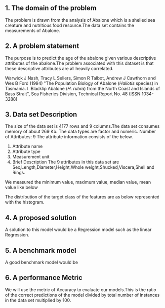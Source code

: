 
## 1. The domain of the problem
The problem is drawn from the analysis of Abalone which is a shelled sea creature and nutritious food resource.The data set contains the measurements of Abalone. 
## 2. A problem statement 
The purpose is to predict the age of the abalone given various descriptive attributes of the abalone.The problem associated with this dataset is that these descriptive attributes are all heavily correlated.

Warwick J Nash, Tracy L Sellers, Simon R Talbot, Andrew J Cawthorn and
	Wes B Ford (1994) "The Population Biology of Abalone (_Haliotis_
	species) in Tasmania. I. Blacklip Abalone (_H. rubra_) from the North
	Coast and Islands of Bass Strait", Sea Fisheries Division, Technical
	Report No. 48 (ISSN 1034-3288)
  
## 3. Data set Description
The size of the data set is 4177 rows and 9 columns.The data set consumes memory of about 269 Kb.
The data types are factor and numeric.
Number of Attributes: 9
The attribute information consists of the below.
1. Attribute name
2. Attribute type
3. Measurement unit
4. Brief Description
The 9 attributes in this data set are Sex,Length,Diameter,Height,Whole weight,Shucked,Viscera,Shell and Rings.

We measured the minimum value, maximum value, median value, mean value like below


The distribution of the target class of the features are as below represented with the histogram.

## 4. A proposed solution
A solution to this model would be a Regression model such as the linear Regression.
## 5. A benchmark model
A good benchmark model would be 
## 6. A performance Metric
 We will use the metric of Accuracy to evaluate our models.This is the ratio of the correct predictions of the model divided by total number of instances in the data set multiplied by 100.


